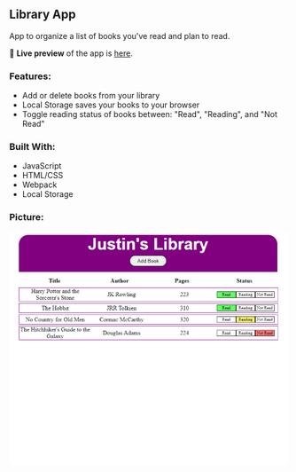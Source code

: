 ## Library App
App to organize a list of books you've read and plan to read.

🔗 **Live preview** of the app is [here](https://j-haze.github.io/library/).

### Features: ###

* Add or delete books from your library
* Local Storage saves your books to your browser 
* Toggle reading status of books between: "Read", "Reading", and "Not Read"

### Built With: ###

* JavaScript
* HTML/CSS
* Webpack
* Local Storage

### Picture: ###

![Image of App](./images/ReadMe1.png)
